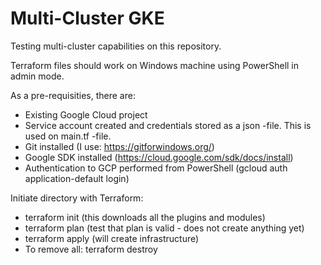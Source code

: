 # Multi-Cluster GKE

Testing multi-cluster capabilities on this repository.

Terraform files should work on Windows machine using PowerShell in admin mode.

As a pre-requisities, there are:
- Existing Google Cloud project
- Service account created and credentials stored as a json -file. This is used on main.tf -file.
- Git installed (I use: https://gitforwindows.org/)
- Google SDK installed (https://cloud.google.com/sdk/docs/install)
- Authentication to GCP performed from PowerShell (gcloud auth application-default login)

Initiate directory with Terraform:
- terraform init (this downloads all the plugins and modules)
- terraform plan (test that plan is valid - does not create anything yet)
- terraform apply (will create infrastructure)
- To remove all: terraform destroy
